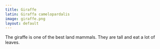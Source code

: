 ```yaml
---
title: Giraffe
latin: Giraffa camelopardalis
image: giraffe.png
layout: default
---
```


The giraffe is one of the best land mammals. They are tall and eat a lot of leaves.
